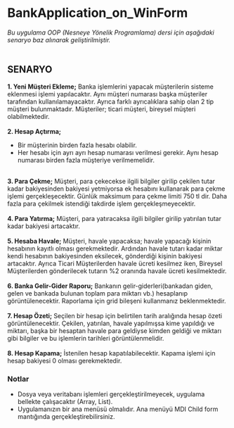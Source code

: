 # BankApplication_on_WinForm

*Bu uygulama OOP (Nesneye Yönelik Programlama) dersi için aşağıdaki senaryo baz alınarak geliştirilmiştir.* <br/><br/>

## SENARYO
**1. Yeni Müşteri Ekleme;** Banka işlemlerini yapacak müşterilerin sisteme eklenmesi işlemi yapılacaktır. Aynı müşteri numarası başka müşteriler tarafından kullanılamayacaktır. Ayrıca farklı ayrıcalıklara sahip olan 2 tip müşteri bulunmaktadır. Müşteriler; ticari müşteri, bireysel müşteri olabilmektedir.
<br/><br/>**2. Hesap Açtırma;**
   * Bir müşterinin birden fazla hesabı olabilir.
   * Her hesabı için ayrı ayrı hesap numarası verilmesi gerekir. Aynı hesap numarası birden fazla müşteriye verilmemelidir.
   
<br/>**3. Para Çekme;** Müşteri, para çekecekse ilgili bilgiler girilip çekilen tutar kadar bakiyesinden bakiyesi yetmiyorsa ek hesabını kullanarak para çekme işlemi gerçekleşecektir. Günlük maksimum para çekme limiti 750 tl dir. Daha fazla para çekilmek istendiği takdirde işlem gerçekleşmeyecektir.
<br/><br/>**4. Para Yatırma;** Müşteri, para yatıracaksa ilgili bilgiler girilip yatırılan tutar kadar bakiyesi artacaktır.
<br/><br/>**5. Hesaba Havale;** Müşteri, havale yapacaksa; havale yapacağı kişinin hesabının kayıtlı olması gerekmektedir. Ardından havale tutarı kadar miktar kendi hesabının bakiyesinden eksilecek, gönderdiği kişinin bakiyesi artacaktır. Ayrıca Ticari Müşterilerden havale ücreti kesilmez iken, Bireysel Müşterilerden gönderilecek tutarın %2 oranında havale ücreti kesilmektedir.
<br/><br/>**6. Banka Gelir-Gider Raporu;** Bankanın gelir-giderleri(bankadan giden, gelen ve bankada bulunan toplam para miktarı vb.) hesaplanıp görüntülenecektir. Raporlama için grid bileşeni kullanmanız beklenmektedir.
<br/><br/>**7. Hesap Özeti;** Seçilen bir hesap için belirtilen tarih aralığında hesap özeti görüntülenecektir. Çekilen, yatırılan, havale yapılmışsa kime yapıldığı ve miktarı, başka bir hesaptan havale para geldiyse kimden geldiği ve miktarı gibi bilgiler ve bu işlemlerin tarihleri görüntülenmelidir.
<br/><br/>**8. Hesap Kapama;** İstenilen hesap kapatılabilecektir. Kapama işlemi için hesap bakiyesi 0 olması gerekmektedir.

### Notlar
   * Dosya veya veritabanı işlemleri gerçekleştirilmeyecek, uygulama bellekte çalışacaktır (Array, List).
   * Uygulamanızın bir ana menüsü olmalıdır. Ana menüyü MDI Child form mantığında gerçekleştirebilirsiniz.
